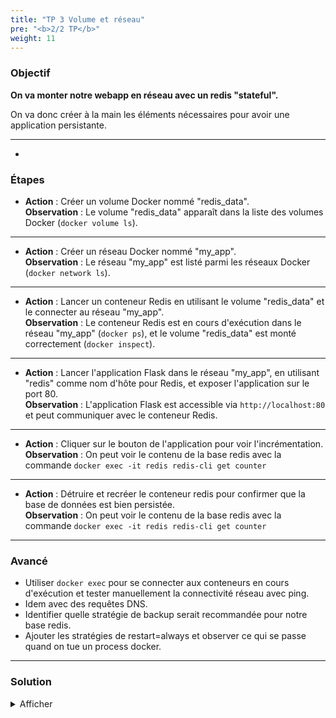 ```yaml
---
title: "TP 3 Volume et réseau"
pre: "<b>2/2 TP</b>"
weight: 11
---
```


### Objectif

**On va monter notre webapp en réseau avec un redis "stateful".**

On va donc créer à la main les éléments nécessaires pour avoir une application persistante.

--- 

-
### Étapes 

- **Action** : Créer un volume Docker nommé "redis_data".  
  **Observation** : Le volume "redis_data" apparaît dans la liste des volumes Docker (`docker volume ls`).

--- 

- **Action** : Créer un réseau Docker nommé "my_app".  
  **Observation** : Le réseau "my_app" est listé parmi les réseaux Docker (`docker network ls`).

--- 


- **Action** : Lancer un conteneur Redis en utilisant le volume "redis_data" et le connecter au réseau "my_app".  
  **Observation** : Le conteneur Redis est en cours d'exécution dans le réseau "my_app" (`docker ps`), et le volume "redis_data" est monté correctement (`docker inspect`).

--- 


- **Action** : Lancer l'application Flask dans le réseau "my_app", en utilisant "redis" comme nom d'hôte pour Redis, et exposer l'application sur le port 80.  
  **Observation** : L'application Flask est accessible via `http://localhost:80` et peut communiquer avec le conteneur Redis.

--- 


- **Action** : Cliquer sur le bouton de l'application pour voir l'incrémentation.  
  **Observation** : On peut voir le contenu de la base redis avec la commande `docker exec -it redis redis-cli get counter` 

--- 


- **Action** : Détruire et recréer le conteneur redis pour confirmer que la base de données est bien persistée.  
  **Observation** : On peut voir le contenu de la base redis avec la commande `docker exec -it redis redis-cli get counter` 

--- 


### Avancé 

- Utiliser `docker exec` pour se connecter aux conteneurs en cours d'exécution et tester manuellement la connectivité réseau avec ping.
- Idem avec des requêtes DNS. 
- Identifier quelle stratégie de backup serait recommandée pour notre base redis.
- Ajouter les stratégies de restart=always et observer ce qui se passe quand on tue un process docker.

--- 

### Solution 

<details><summary>Afficher</summary>

- Créer un volume Docker : `docker volume create redis_data`  
- Créer un réseau Docker : `docker network create my_app`  
- Lancer Redis avec le volume et le réseau :  
  ```bash
  docker run -d --name redis --network my_app -v redis_data:/data redis
  ```  
- Lancer l'application Flask dans le réseau, en exposant le port 80 :  
  ```bash
  docker run -d --name flask_app --network my_app -e REDIS_HOST=redis -p 80:3000 myfirstapp:1.0
  ```  

</details>